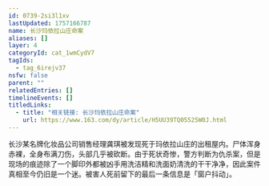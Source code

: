 ```yaml
---
id: 0739-2si3l1xv
lastUpdated: 1757166787
name: 长沙玛依拉山庄命案
aliases: []
layer: 4
categoryId: cat_1wmCydV7
tagIds:
  - tag_6irejv37
nsfw: false
parent: ""
relatedEntries: []
timelineEvents: []
titledLinks:
  - title: "相关链接: 长沙玛依拉山庄命案"
    url: https://www.163.com/dy/article/H5UU39TQ05525W0J.html
---
```


长沙某名牌化妆品公司销售经理龚琪被发现死于玛依拉山庄的出租屋内。尸体浑身赤裸，全身布满刀伤，头部几乎被砍断。由于死状奇惨，警方判断为仇杀案，但是现场的痕迹除了一个脚印外都被凶手用洗洁精和洗面奶清洗的干干净净，因此案件真相至今仍旧是一个迷。被害人死前留下的最后一条信息是「窗户抖动」。